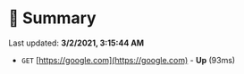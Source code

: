 # 📖 Summary
Last updated: **3/2/2021, 3:15:44 AM**

- `GET` [https://google.com](https://google.com) - **Up** (93ms)
